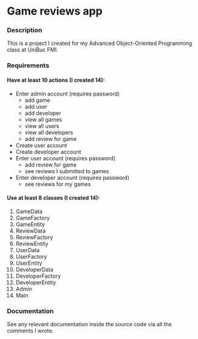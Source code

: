 # Game reviews app

### Description
This is a project I created for my Advanced Object-Oriented Programming class at UniBuc FMI.

### Requirements
#### Have at least 10 actions (I created 14):
- Enter admin account (requires password)
  * add game
  * add user
  * add developer
  * view all games
  * view all users
  * view all developers
  * add review for game
- Create user account
- Create developer account
- Enter user account (requires password)
  * add review for game
  * see reviews I submitted to games
- Enter developer account (requires password)
  * see reviews for my games

#### Use at least 8 classes (I created 14):
1. GameData
2. GameFactory
3. GameEntity
4. ReviewData
5. ReviewFactory
6. ReviewEntity
7. UserData
8. UserFactory
9. UserEntity
10. DeveloperData
11. DeveloperFactory
12. DeveloperEntity
13. Admin
14. Main

### Documentation
See any relevant documentation inside the source code via all the comments I wrote.
